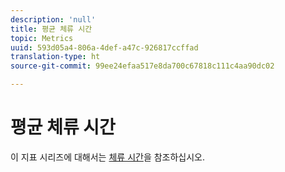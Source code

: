 ```yaml
---
description: 'null'
title: 평균 체류 시간
topic: Metrics
uuid: 593d05a4-806a-4def-a47c-926817ccffad
translation-type: ht
source-git-commit: 99ee24efaa517e8da700c67818c111c4aa90dc02

---
```



# 평균 체류 시간

이 지표 시리즈에 대해서는 [체류 시간](/help/components/c-variables/c-metrics/metrics-time-spent.md)을 참조하십시오.
